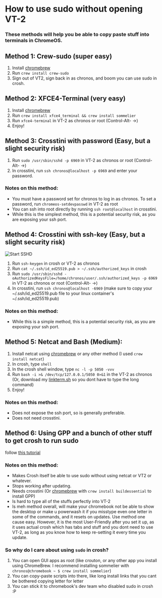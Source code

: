 # How to use sudo without opening VT-2

### These methods will help you be able to copy paste stuff into terminals in ChromeOS.

## Method 1: Crew-sudo (super easy)
1. Install [chromebrew](https://github.com/chromebrew/chromebrew?tab=readme-ov-file#installation)
2. Run `crew install crew-sudo`
3. Sign out of VT2, sign back in as chronos, and boom you can use sudo in crosh.

## Method 2: XFCE4-Terminal (very easy)
1. Install [chromebrew](https://github.com/chromebrew/chromebrew?tab=readme-ov-file#installation)
2. Run `crew install xfce4_terminal && crew install sommelier`
3. Run `xfce4-terminal` in VT-2 as chronos or root (Control-Alt- ->)
4. Enjoy!

## Method 3: Crosstini with password (Easy, but a slight security risk)
1. Run `sudo /usr/sbin/sshd -p 6969` in VT-2 as chronos or root (Control-Alt- ->)
2. In crosstini, run `ssh chronos@localhost -p 6969` and enter your password.
### Notes on this method:
- You must have a password set for chronos to log in as chronos. To set a password, run `chromeos-setdevpasswd` in VT-2 as root
- You can ssh into root directly by running `ssh root@localhost` in crosstini.
- While this is the simplest method, this is a potential security risk, as you are exposing your ssh port.

## Method 4: Crosstini with ssh-key (Easy, but a slight security risk)
![Start SSHD](https://github.com/OddbyteWasTaken/howto-use-sudo-in-crosh/assets/141666866/39c5b6d9-41c5-46d5-9264-089d988eb4d8)
1. Run `ssh-keygen` in crosh or VT-2 as chronos
2. Run `cat ~/.ssh/id_ed25519.pub > ~/.ssh/authorized_keys` in crosh
3. Run `sudo /usr/sbin/sshd -oAuthorizedKeysFile=/home/chronos/user/.ssh/authorized_keys -p 6969` in VT-2 as chronos or root (Control-Alt- ->)
4. In crosstini, run `ssh chronos@localhost -6969` (make sure to copy your ~/.ssh/id_ed25519.pub file to your linux container's ~/.ssh/id_ed25519.pub)
### Notes on this method:
- While this is a simple method, this is a potential security risk, as you are exposing your ssh port.

## Method 5: Netcat and Bash (Medium):
1. Install netcat using [chromebrew](https://github.com/chromebrew/chromebrew?tab=readme-ov-file#installation) or any other method (I used `crew install netcat`)
2. In crosh, type `shell`
3. In the crosh shell window, type `nc -l -p 5050 -vvv`
4. Run `bash -i >& /dev/tcp/127.0.0.1/5050 0>&1` in the VT-2 as chronos (Or, download my [linkterm.sh](https://github.com/OddbyteWasTaken/howto-use-sudo-in-crosh/raw/main/linkterm.sh) so you dont have to type the long command)
5. Enjoy!
### Notes on this method:
- Does not expose the ssh port, so is generally preferable.
- Does not need crosstini.

## Method 6: Using GPP and a bunch of other stuff to get crosh to run sudo
follow [this tutorial](https://gist.github.com/velzie/a5088c9ade6ec4d35435b9826b45d7a3)

### Notes on this method:
- Makes Crosh itself be able to use sudo without using netcat or VT2 or whatever.
- Stops working after updating.
- Needs crosstini (Or [chromebrew](https://github.com/chromebrew/chromebrew?tab=readme-ov-file#installation) with `crew install buildessential` to install GPP)
- Is hard to type all of the stuffs perfectly into VT-2
- Is meh method overall, will make your chromebook not be able to show the desktop or make u powerwash it if you misstype even one letter in some of the commands, and it resets on updates. Use method one cause easy. However, it is the most User-Friendly after you set it up, as it uses actual crosh which has tabs and stuff and you dont need to use VT-2, as long as you know how to keep re-setting it every time you update.

### So why do I care about using `sudo` in crosh?
  1. You can open GUI apps as root (like crouton, or any other app you install using ChromeBrew. I recommend installing sommelier with `chronos@chromebook ~ $ crew install sommelier`)
  2. You can copy-paste scripts into there, like long install links that you cant be bothered copying letter for letter
  3. You can stick it to chromebook's dev team who disabled sudo in crosh :P
